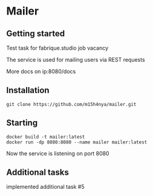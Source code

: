 # Mailer

## Getting started

Test task for fabrique.studio job vacancy

The service is used for mailing users via REST requests

More docs on ip:8080/docs

## Installation
`git clone https://github.com/m15h4nya/mailer.git`

## Starting
```
docker build -t mailer:latest
docker run -dp 8080:8080 --name mailer mailer:latest
```

Now the service is listening on port 8080

## Additional tasks

implemented additional task #5
